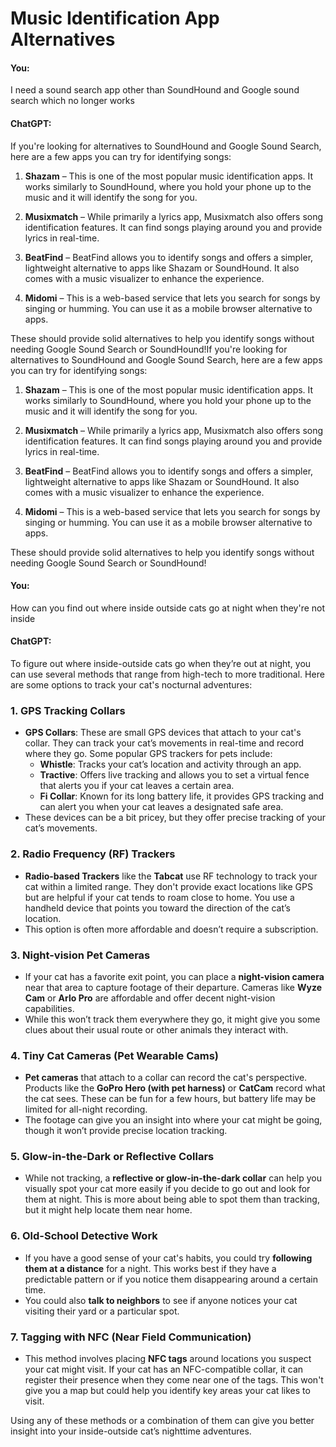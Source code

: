 # Music Identification App Alternatives

#### You:
I need a sound search app other than SoundHound and Google sound search which no longer works

#### ChatGPT:
If you're looking for alternatives to SoundHound and Google Sound Search, here are a few apps you can try for identifying songs:

1. **Shazam** – This is one of the most popular music identification apps. It works similarly to SoundHound, where you hold your phone up to the music and it will identify the song for you.

2. **Musixmatch** – While primarily a lyrics app, Musixmatch also offers song identification features. It can find songs playing around you and provide lyrics in real-time.

3. **BeatFind** – BeatFind allows you to identify songs and offers a simpler, lightweight alternative to apps like Shazam or SoundHound. It also comes with a music visualizer to enhance the experience.

4. **Midomi** – This is a web-based service that lets you search for songs by singing or humming. You can use it as a mobile browser alternative to apps.

These should provide solid alternatives to help you identify songs without needing Google Sound Search or SoundHound!If you're looking for alternatives to SoundHound and Google Sound Search, here are a few apps you can try for identifying songs:

1. **Shazam** – This is one of the most popular music identification apps. It works similarly to SoundHound, where you hold your phone up to the music and it will identify the song for you.

2. **Musixmatch** – While primarily a lyrics app, Musixmatch also offers song identification features. It can find songs playing around you and provide lyrics in real-time.

3. **BeatFind** – BeatFind allows you to identify songs and offers a simpler, lightweight alternative to apps like Shazam or SoundHound. It also comes with a music visualizer to enhance the experience.

4. **Midomi** – This is a web-based service that lets you search for songs by singing or humming. You can use it as a mobile browser alternative to apps.

These should provide solid alternatives to help you identify songs without needing Google Sound Search or SoundHound!


#### You:
How can you find out where inside outside cats go at night when they're not inside

#### ChatGPT:
To figure out where inside-outside cats go when they’re out at night, you can use several methods that range from high-tech to more traditional. Here are some options to track your cat's nocturnal adventures:

### 1. **GPS Tracking Collars**

- **GPS Collars**: These are small GPS devices that attach to your cat's collar. They can track your cat’s movements in real-time and record where they go. Some popular GPS trackers for pets include:
  - **Whistle**: Tracks your cat’s location and activity through an app.
  - **Tractive**: Offers live tracking and allows you to set a virtual fence that alerts you if your cat leaves a certain area.
  - **Fi Collar**: Known for its long battery life, it provides GPS tracking and can alert you when your cat leaves a designated safe area.
- These devices can be a bit pricey, but they offer precise tracking of your cat’s movements.

### 2. **Radio Frequency (RF) Trackers**

- **Radio-based Trackers** like the **Tabcat** use RF technology to track your cat within a limited range. They don't provide exact locations like GPS but are helpful if your cat tends to roam close to home. You use a handheld device that points you toward the direction of the cat’s location.
- This option is often more affordable and doesn’t require a subscription.

### 3. **Night-vision Pet Cameras**

- If your cat has a favorite exit point, you can place a **night-vision camera** near that area to capture footage of their departure. Cameras like **Wyze Cam** or **Arlo Pro** are affordable and offer decent night-vision capabilities.
- While this won’t track them everywhere they go, it might give you some clues about their usual route or other animals they interact with.

### 4. **Tiny Cat Cameras (Pet Wearable Cams)**

- **Pet cameras** that attach to a collar can record the cat's perspective. Products like the **GoPro Hero (with pet harness)** or **CatCam** record what the cat sees. These can be fun for a few hours, but battery life may be limited for all-night recording.
- The footage can give you an insight into where your cat might be going, though it won’t provide precise location tracking.

### 5. **Glow-in-the-Dark or Reflective Collars**

- While not tracking, a **reflective or glow-in-the-dark collar** can help you visually spot your cat more easily if you decide to go out and look for them at night. This is more about being able to spot them than tracking, but it might help locate them near home.

### 6. **Old-School Detective Work**

- If you have a good sense of your cat's habits, you could try **following them at a distance** for a night. This works best if they have a predictable pattern or if you notice them disappearing around a certain time.
- You could also **talk to neighbors** to see if anyone notices your cat visiting their yard or a particular spot.

### 7. **Tagging with NFC (Near Field Communication)**

- This method involves placing **NFC tags** around locations you suspect your cat might visit. If your cat has an NFC-compatible collar, it can register their presence when they come near one of the tags. This won't give you a map but could help you identify key areas your cat likes to visit.

Using any of these methods or a combination of them can give you better insight into your inside-outside cat’s nighttime adventures.
